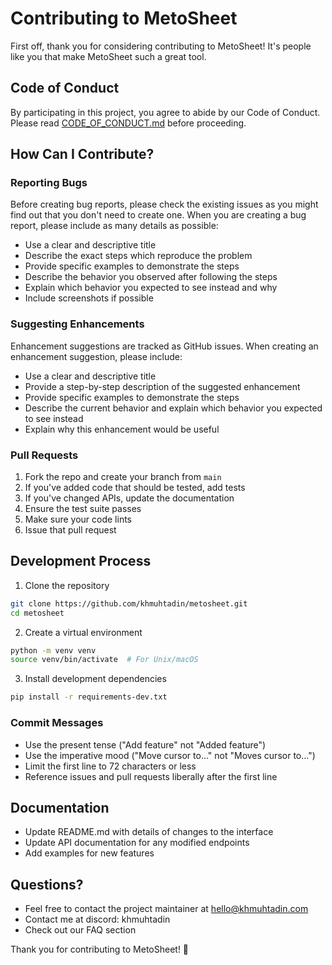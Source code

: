 # Contributing to MetoSheet

First off, thank you for considering contributing to MetoSheet! It's people like you that make MetoSheet such a great tool.

## Code of Conduct

By participating in this project, you agree to abide by our Code of Conduct. Please read [CODE_OF_CONDUCT.md](CODE_OF_CONDUCT.md) before proceeding.

## How Can I Contribute?

### Reporting Bugs

Before creating bug reports, please check the existing issues as you might find out that you don't need to create one. When you are creating a bug report, please include as many details as possible:

- Use a clear and descriptive title
- Describe the exact steps which reproduce the problem
- Provide specific examples to demonstrate the steps
- Describe the behavior you observed after following the steps
- Explain which behavior you expected to see instead and why
- Include screenshots if possible

### Suggesting Enhancements

Enhancement suggestions are tracked as GitHub issues. When creating an enhancement suggestion, please include:

- Use a clear and descriptive title
- Provide a step-by-step description of the suggested enhancement
- Provide specific examples to demonstrate the steps
- Describe the current behavior and explain which behavior you expected to see instead
- Explain why this enhancement would be useful

### Pull Requests

1. Fork the repo and create your branch from `main`
2. If you've added code that should be tested, add tests
3. If you've changed APIs, update the documentation
4. Ensure the test suite passes
5. Make sure your code lints
6. Issue that pull request

## Development Process

1. Clone the repository

```bash
git clone https://github.com/khmuhtadin/metosheet.git
cd metosheet
```

2. Create a virtual environment

```bash
python -m venv venv
source venv/bin/activate  # For Unix/macOS
```

3. Install development dependencies

```bash
pip install -r requirements-dev.txt
```

### Commit Messages

- Use the present tense ("Add feature" not "Added feature")
- Use the imperative mood ("Move cursor to..." not "Moves cursor to...")
- Limit the first line to 72 characters or less
- Reference issues and pull requests liberally after the first line

## Documentation

- Update README.md with details of changes to the interface
- Update API documentation for any modified endpoints
- Add examples for new features

## Questions?

- Feel free to contact the project maintainer at hello@khmuhtadin.com
- Contact me at discord: khmuhtadin
- Check out our FAQ section

Thank you for contributing to MetoSheet! 🚀
